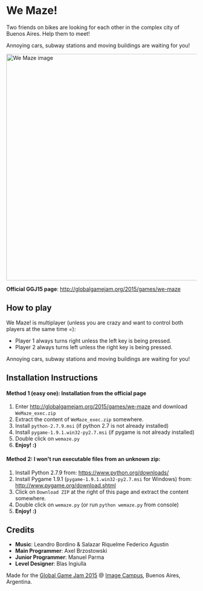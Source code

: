 # We Maze!

Two friends on bikes are looking for each other in the complex city of Buenos Aires. Help them to meet!

Annoying cars, subway stations and moving buildings are waiting for you!

<img src="http://globalgamejam.org/sites/default/files/styles/game_content__wide/public/games/screenshots/screen_69.png?itok=SmpGL8aS" alt="We Maze image" width="600px"></img>

**Official GGJ15 page**: http://globalgamejam.org/2015/games/we-maze

## How to play

We Maze! is multiplayer (unless you are crazy and want to control both players at the same time =):
- Player 1 always turns right unless the left key is being pressed.
- Player 2 always turns left unless the right key is being pressed.

Annoying cars, subway stations and moving buildings are waiting for you!

## Installation Instructions

#### Method 1 (easy one): Installation from the official page

1. Enter http://globalgamejam.org/2015/games/we-maze and download `WeMaze_exec.zip`
2. Extract the content of `WeMaze_exec.zip` somewhere.
3. Install `python-2.7.9.msi`   (if python 2.7 is not already installed)
4. Install `pygame-1.9.1.win32-py2.7.msi`   (if pygame is not already installed)
5. Double click on `wemaze.py`
6. **Enjoy! :)**

#### Method 2: I won't run executable files from an unknown zip:

1. Install Python 2.7.9 from: https://www.python.org/downloads/
2. Install Pygame 1.9.1 (`pygame-1.9.1.win32-py2.7.msi` for Windows) from: http://www.pygame.org/download.shtml
3. Click on `Download ZIP` at the right of this page and extract the content somewhere.
4. Double click on `wemaze.py` (or run `python wemaze.py` from console)
5. **Enjoy! :)**

## Credits

- **Music**: Leandro Bordino &amp; Salazar Riquelme Federico Agustin
- **Main Programmer**: Axel Brzostowski
- **Junior Programmer**: Manuel Parma
- **Level Designer**: Blas Ingiulla

Made for the <a href="http://globalgamejam.org/">Global Game Jam 2015</a> @ <a href="http://globalgamejam.org/2015/jam-sites/image-campus">Image Campus</a>, Buenos Aires, Argentina.
